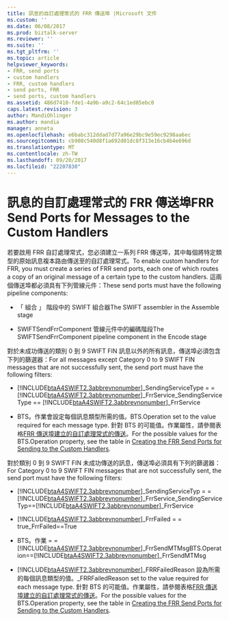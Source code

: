 ```yaml
---
title: 訊息的自訂處理常式的 FRR 傳送埠 |Microsoft 文件
ms.custom: ''
ms.date: 06/08/2017
ms.prod: biztalk-server
ms.reviewer: ''
ms.suite: ''
ms.tgt_pltfrm: ''
ms.topic: article
helpviewer_keywords:
- FRR, send ports
- custom handlers
- FRR, custom handlers
- send ports, FRR
- send ports, custom handlers
ms.assetid: 486d7410-fde1-4a9b-a9c2-64c1ed85ebc0
caps.latest.revision: 3
author: MandiOhlinger
ms.author: mandia
manager: anneta
ms.openlocfilehash: e6babc312ddad7d77a96e29bc9e59ec9298aa6ec
ms.sourcegitcommit: cb908c540d8f1a692d01dc8f313e16cb4b4e696d
ms.translationtype: MT
ms.contentlocale: zh-TW
ms.lasthandoff: 09/20/2017
ms.locfileid: "22207830"
---
```

# <a name="frr-send-ports-for-messages-to-the-custom-handlers"></a><span data-ttu-id="48240-102">訊息的自訂處理常式的 FRR 傳送埠</span><span class="sxs-lookup"><span data-stu-id="48240-102">FRR Send Ports for Messages to the Custom Handlers</span></span>
<span data-ttu-id="48240-103">若要啟用 FRR 自訂處理常式，您必須建立一系列 FRR 傳送埠，其中每個將特定類型的原始訊息複本路由傳送至的自訂處理常式。</span><span class="sxs-lookup"><span data-stu-id="48240-103">To enable custom handlers for FRR, you must create a series of FRR send ports, each one of which routes a copy of an original message of a certain type to the custom handlers.</span></span> <span data-ttu-id="48240-104">這兩個傳送埠都必須具有下列管線元件：</span><span class="sxs-lookup"><span data-stu-id="48240-104">These send ports must have the following pipeline components:</span></span>  
  
-   <span data-ttu-id="48240-105">「 組合 」 階段中的 SWIFT 組合器</span><span class="sxs-lookup"><span data-stu-id="48240-105">The SWIFT assembler in the Assemble stage</span></span>  
  
-   <span data-ttu-id="48240-106">SWIFTSendFrrComponent 管線元件中的編碼階段</span><span class="sxs-lookup"><span data-stu-id="48240-106">The SWIFTSendFrrComponent pipeline component in the Encode stage</span></span>  
  
 <span data-ttu-id="48240-107">對於未成功傳送的類別 0 到 9 SWIFT FIN 訊息以外的所有訊息，傳送埠必須包含下列的篩選器：</span><span class="sxs-lookup"><span data-stu-id="48240-107">For all messages except Category 0 to 9 SWIFT FIN messages that are not successfully sent, the send port must have the following filters:</span></span>  
  
-   [!INCLUDE[btaA4SWIFT2.3abbrevnonumber](../../includes/btaa4swift2-3abbrevnonumber-md.md)]<span data-ttu-id="48240-108">_SendingServiceType = = [!INCLUDE[btaA4SWIFT2.3abbrevnonumber](../../includes/btaa4swift2-3abbrevnonumber-md.md)]_FrrService</span><span class="sxs-lookup"><span data-stu-id="48240-108">_SendingServiceType == [!INCLUDE[btaA4SWIFT2.3abbrevnonumber](../../includes/btaa4swift2-3abbrevnonumber-md.md)]_FrrService</span></span>  
  
-   <span data-ttu-id="48240-109">BTS。作業會設定每個訊息類型所需的值。</span><span class="sxs-lookup"><span data-stu-id="48240-109">BTS.Operation set to the value required for each message type.</span></span> <span data-ttu-id="48240-110">針對 BTS 的可能值。作業屬性，請參閱表格[FRR 傳送埠建立的自訂處理常式的傳送](../../adapters-and-accelerators/accelerator-swift/creating-the-frr-send-ports-for-sending-to-the-custom-handlers.md)。</span><span class="sxs-lookup"><span data-stu-id="48240-110">For the possible values for the BTS.Operation property, see the table in [Creating the FRR Send Ports for Sending to the Custom Handlers](../../adapters-and-accelerators/accelerator-swift/creating-the-frr-send-ports-for-sending-to-the-custom-handlers.md).</span></span>  
  
 <span data-ttu-id="48240-111">對於類別 0 到 9 SWIFT FIN 未成功傳送的訊息，傳送埠必須具有下列的篩選器：</span><span class="sxs-lookup"><span data-stu-id="48240-111">For Category 0 to 9 SWIFT FIN messages that are not successfully sent, the send port must have the following filters:</span></span>  
  
-   [!INCLUDE[btaA4SWIFT2.3abbrevnonumber](../../includes/btaa4swift2-3abbrevnonumber-md.md)]<span data-ttu-id="48240-112">_SendingServiceTyp = =[!INCLUDE[btaA4SWIFT2.3abbrevnonumber](../../includes/btaa4swift2-3abbrevnonumber-md.md)]_FrrService</span><span class="sxs-lookup"><span data-stu-id="48240-112">_SendingServiceTyp==[!INCLUDE[btaA4SWIFT2.3abbrevnonumber](../../includes/btaa4swift2-3abbrevnonumber-md.md)]_FrrService</span></span>  
  
-   [!INCLUDE[btaA4SWIFT2.3abbrevnonumber](../../includes/btaa4swift2-3abbrevnonumber-md.md)]<span data-ttu-id="48240-113">_FrrFailed = = true</span><span class="sxs-lookup"><span data-stu-id="48240-113">_FrrFailed==True</span></span>  
  
-   <span data-ttu-id="48240-114">BTS。作業 = =[!INCLUDE[btaA4SWIFT2.3abbrevnonumber](../../includes/btaa4swift2-3abbrevnonumber-md.md)]_FrrSendMTMsg</span><span class="sxs-lookup"><span data-stu-id="48240-114">BTS.Operation==[!INCLUDE[btaA4SWIFT2.3abbrevnonumber](../../includes/btaa4swift2-3abbrevnonumber-md.md)]_FrrSendMTMsg</span></span>  
  
-   [!INCLUDE[btaA4SWIFT2.3abbrevnonumber](../../includes/btaa4swift2-3abbrevnonumber-md.md)]<span data-ttu-id="48240-115">_FRRFailedReason 設為所需的每個訊息類型的值。</span><span class="sxs-lookup"><span data-stu-id="48240-115">_FRRFailedReason set to the value required for each message type.</span></span> <span data-ttu-id="48240-116">針對 BTS 的可能值。作業屬性，請參閱表格[FRR 傳送埠建立的自訂處理常式的傳送](../../adapters-and-accelerators/accelerator-swift/creating-the-frr-send-ports-for-sending-to-the-custom-handlers.md)。</span><span class="sxs-lookup"><span data-stu-id="48240-116">For the possible values for the BTS.Operation property, see the table in [Creating the FRR Send Ports for Sending to the Custom Handlers](../../adapters-and-accelerators/accelerator-swift/creating-the-frr-send-ports-for-sending-to-the-custom-handlers.md).</span></span>